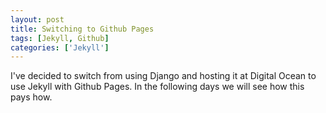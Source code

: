 ```yaml
---
layout: post
title: Switching to Github Pages
tags: [Jekyll, Github]
categories: ['Jekyll']
---
```


I've decided to switch from using Django and hosting it at Digital Ocean to use Jekyll with Github Pages. In the following days we will see how this pays how.
